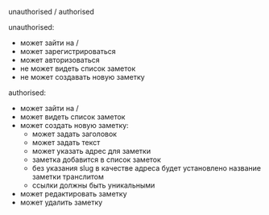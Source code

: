 unauthorised / authorised

unauthorised:
- может зайти на /
- может зарегистрироваться
- может авторизоваться
- не может видеть список заметок
- не может создавать новую заметку

authorised:
- может зайти на /
- может видеть список заметок
- может создать новую заметку:
  - может задать заголовок
  - может задать текст
  - может указать адрес для заметки
  - заметка добавится в список заметок  
  - без указания slug в качестве адреса будет
    установлено название заметки транслитом
  - ссылки должны быть уникальными
- может редактировать заметку
- может удалить заметку
